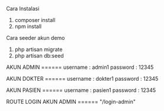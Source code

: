 Cara Instalasi
1. composer install
2. npm install

Cara seeder akun demo
1. php artisan migrate
2. php artisan db:seed

AKUN ADMIN ======
username : admin1
password : 12345

AKUN DOKTER ======
username : dokter1
password : 12345

AKUN PASIEN ======
username : pasien1
password : 12345

ROUTE LOGIN AKUN ADMIN ====== 
"/login-admin"
